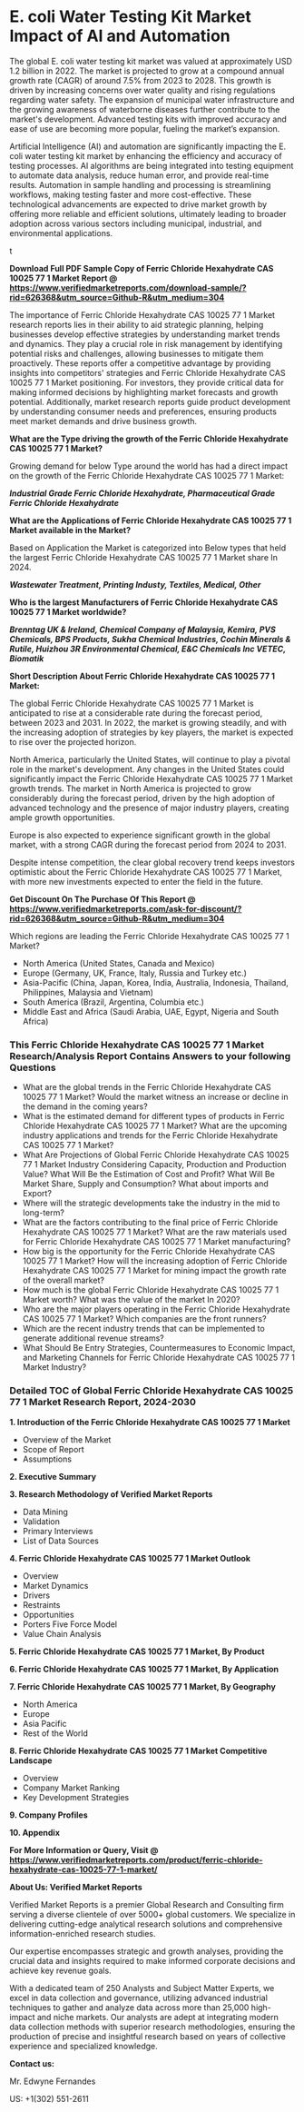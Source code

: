 <meta name="title" content="Global  E. coli Water Testing Kit Market Impact of AI and Automation"><meta name="description" content="  The global E. coli water testing kit market was valued at approximately USD 1.2 billion in 2022. The market is projected to grow at a compound annual growth rate (CA"><meta name="title" content=" E. coli Water Testing Kit Market Size, Share, Scope, Trends, Growth, Opportunities, Analysis, Forecast"> <h1>E. coli Water Testing Kit Market Impact of AI and Automation</h1> <p>The global E. coli water testing kit market was valued at approximately USD 1.2 billion in 2022. The market is projected to grow at a compound annual growth rate (CAGR) of around 7.5% from 2023 to 2028. This growth is driven by increasing concerns over water quality and rising regulations regarding water safety. The expansion of municipal water infrastructure and the growing awareness of waterborne diseases further contribute to the market's development. Advanced testing kits with improved accuracy and ease of use are becoming more popular, fueling the market’s expansion.</p> <p>Artificial Intelligence (AI) and automation are significantly impacting the E. coli water testing kit market by enhancing the efficiency and accuracy of testing processes. AI algorithms are being integrated into testing equipment to automate data analysis, reduce human error, and provide real-time results. Automation in sample handling and processing is streamlining workflows, making testing faster and more cost-effective. These technological advancements are expected to drive market growth by offering more reliable and efficient solutions, ultimately leading to broader adoption across various sectors including municipal, industrial, and environmental applications.</p> t</p><p id="" class=""><strong>Download Full PDF Sample Copy of Ferric Chloride Hexahydrate CAS 10025 77 1 Market Report @ <a href="https://www.verifiedmarketreports.com/download-sample/?rid=626368&utm_source=Github-R&utm_medium=304" target="_blank">https://www.verifiedmarketreports.com/download-sample/?rid=626368&utm_source=Github-R&utm_medium=304</a></strong></p><p>The importance of&nbsp;Ferric Chloride Hexahydrate CAS 10025 77 1 Market research reports lies in their ability to aid strategic planning, helping businesses develop effective strategies by understanding market trends and dynamics. They play a crucial role in risk management by identifying potential risks and challenges, allowing businesses to mitigate them proactively. These reports offer a competitive advantage by providing insights into competitors' strategies and Ferric Chloride Hexahydrate CAS 10025 77 1 Market positioning. For investors, they provide critical data for making informed decisions by highlighting market forecasts and growth potential. Additionally, market research reports guide product development by understanding consumer needs and preferences, ensuring products meet market demands and drive business growth.</p><p><strong>What are the&nbsp;Type driving the growth of the Ferric Chloride Hexahydrate CAS 10025 77 1 Market?</strong></p><p id="" class="">Growing demand for below Type around the world has had a direct impact on the growth of the Ferric Chloride Hexahydrate CAS 10025 77 1 Market:</p><em><strong>Industrial Grade Ferric Chloride Hexahydrate, Pharmaceutical Grade Ferric Chloride Hexahydrate</strong></em></p><strong>What are the&nbsp;Applications&nbsp;of Ferric Chloride Hexahydrate CAS 10025 77 1 Market available in the Market?</strong></p><p id="" class="">Based on Application the Market is categorized into Below types that held the largest Ferric Chloride Hexahydrate CAS 10025 77 1 Market share In 2024.</p><em><strong>Wastewater Treatment, Printing Industy, Textiles, Medical, Other</strong></em></p><strong>Who is the largest Manufacturers of Ferric Chloride Hexahydrate CAS 10025 77 1 Market worldwide?</strong></p><p><em><strong>Brenntag UK & Ireland, Chemical Company of Malaysia, Kemira, PVS Chemicals, BPS Products, Sukha Chemical Industries, Cochin Minerals & Rutile, Huizhou 3R Environmental Chemical, E&C Chemicals Inc VETEC, Biomatik</strong></em></p><p id="" class=""><strong>Short Description About Ferric Chloride Hexahydrate CAS 10025 77 1 Market:</strong></p><p>The global Ferric Chloride Hexahydrate CAS 10025 77 1 Market is anticipated to rise at a considerable rate during the forecast period, between 2023 and 2031. In 2022, the market is growing steadily, and with the increasing adoption of strategies by key players, the market is expected to rise over the projected horizon.</p><p>North America, particularly the United States, will continue to play a pivotal role in the market's development. Any changes in the United States could significantly impact the Ferric Chloride Hexahydrate CAS 10025 77 1 Market growth trends. The market in North America is projected to grow considerably during the forecast period, driven by the high adoption of advanced technology and the presence of major industry players, creating ample growth opportunities.</p><p>Europe is also expected to experience significant growth in the global market, with a strong CAGR during the forecast period from 2024 to 2031.</p><p>Despite intense competition, the clear global recovery trend keeps investors optimistic about the Ferric Chloride Hexahydrate CAS 10025 77 1 Market, with more new investments expected to enter the field in the future.</p><p id="" class=""><strong>Get Discount On The Purchase Of This Report @ <a href="https://www.verifiedmarketreports.com/ask-for-discount/?rid=626368&utm_source=Github-R&utm_medium=304" target="_blank">https://www.verifiedmarketreports.com/ask-for-discount/?rid=626368&utm_source=Github-R&utm_medium=304</a></strong></p>Which regions are leading the Ferric Chloride Hexahydrate CAS 10025 77 1 Market?</p><ul><li>North America (United States, Canada and Mexico)</li><li>Europe (Germany, UK, France, Italy, Russia and Turkey etc.)</li><li>Asia-Pacific (China, Japan, Korea, India, Australia, Indonesia, Thailand, Philippines, Malaysia and Vietnam)</li><li>South America (Brazil, Argentina, Columbia etc.)</li><li>Middle East and Africa (Saudi Arabia, UAE, Egypt, Nigeria and South Africa)</li></ul><h3 id="" class="">This Ferric Chloride Hexahydrate CAS 10025 77 1 Market Research/Analysis Report Contains Answers to your following Questions</h3><ul><li>What are the global trends in the Ferric Chloride Hexahydrate CAS 10025 77 1 Market? Would the market witness an increase or decline in the demand in the coming years?</li><li>What is the estimated demand for different types of products in Ferric Chloride Hexahydrate CAS 10025 77 1 Market? What are the upcoming industry applications and trends for the Ferric Chloride Hexahydrate CAS 10025 77 1 Market?</li><li>What Are Projections of Global Ferric Chloride Hexahydrate CAS 10025 77 1 Market Industry Considering Capacity, Production and Production Value? What Will Be the Estimation of Cost and Profit? What Will Be Market Share, Supply and Consumption? What about imports and Export?</li><li>Where will the strategic developments take the industry in the mid to long-term?</li><li>What are the factors contributing to the final price of Ferric Chloride Hexahydrate CAS 10025 77 1 Market? What are the raw materials used for Ferric Chloride Hexahydrate CAS 10025 77 1 Market manufacturing?</li><li>How big is the opportunity for the Ferric Chloride Hexahydrate CAS 10025 77 1 Market? How will the increasing adoption of Ferric Chloride Hexahydrate CAS 10025 77 1 Market for mining impact the growth rate of the overall market?</li><li>How much is the global Ferric Chloride Hexahydrate CAS 10025 77 1 Market worth? What was the value of the market In 2020?</li><li>Who are the major players operating in the Ferric Chloride Hexahydrate CAS 10025 77 1 Market? Which companies are the front runners?</li><li>Which are the recent industry trends that can be implemented to generate additional revenue streams?</li><li>What Should Be Entry Strategies, Countermeasures to Economic Impact, and Marketing Channels for Ferric Chloride Hexahydrate CAS 10025 77 1 Market Industry?</li></ul><h3 id="" class="">Detailed TOC of Global Ferric Chloride Hexahydrate CAS 10025 77 1 Market Research Report, 2024-2030</h3><p id="" class=""><strong>1. Introduction of the Ferric Chloride Hexahydrate CAS 10025 77 1 Market</strong></p><ul><li>Overview of the Market</li><li>Scope of Report</li><li>Assumptions</li></ul><p id="" class=""><strong>2. Executive Summary</strong></p><p id="" class=""><strong>3. Research Methodology of Verified Market Reports</strong></p><ul><li>Data Mining</li><li>Validation</li><li>Primary Interviews</li><li>List of Data Sources</li></ul><p id="" class=""><strong>4. Ferric Chloride Hexahydrate CAS 10025 77 1 Market Outlook</strong></p><ul><li>Overview</li><li>Market Dynamics</li><li>Drivers</li><li>Restraints</li><li>Opportunities</li><li>Porters Five Force Model</li><li>Value Chain Analysis</li></ul><p id="" class=""><strong>5. Ferric Chloride Hexahydrate CAS 10025 77 1 Market, By Product</strong></p><p id="" class=""><strong>6. Ferric Chloride Hexahydrate CAS 10025 77 1 Market, By Application</strong></p><p id="" class=""><strong>7. Ferric Chloride Hexahydrate CAS 10025 77 1 Market, By Geography</strong></p><ul><li>North America</li><li>Europe</li><li>Asia Pacific</li><li>Rest of the World</li></ul><p id="" class=""><strong>8. Ferric Chloride Hexahydrate CAS 10025 77 1 Market Competitive Landscape</strong></p><ul><li>Overview</li><li>Company Market Ranking</li><li>Key Development Strategies</li></ul><p id="" class=""><strong>9. Company Profiles</strong></p><p id="" class=""><strong>10. Appendix</strong></p><p id="" class=""><strong>For More Information or Query, Visit @ <a href="https://www.verifiedmarketreports.com/product/ferric-chloride-hexahydrate-cas-10025-77-1-market/" target="_blank">https://www.verifiedmarketreports.com/product/ferric-chloride-hexahydrate-cas-10025-77-1-market/</a></strong></p><p id="" class=""><strong>About Us: Verified Market Reports</strong></p><p id="" class="">Verified Market Reports is a premier Global Research and Consulting firm serving a diverse clientele of over 5000+ global customers. We specialize in delivering cutting-edge analytical research solutions and comprehensive information-enriched research studies.</p><p id="" class="">Our expertise encompasses strategic and growth analyses, providing the crucial data and insights required to make informed corporate decisions and achieve key revenue goals.</p><p id="" class="">With a dedicated team of 250 Analysts and Subject Matter Experts, we excel in data collection and governance, utilizing advanced industrial techniques to gather and analyze data across more than 25,000 high-impact and niche markets. Our analysts are adept at integrating modern data collection methods with superior research methodologies, ensuring the production of precise and insightful research based on years of collective experience and specialized knowledge.</p><p id="" class=""><strong>Contact us:</strong></p><p id="" class="">Mr. Edwyne Fernandes</p><p id="" class="">US: +1(302) 551-2611</p>